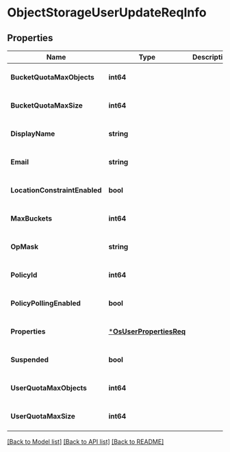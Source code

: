 # ObjectStorageUserUpdateReqInfo

## Properties
Name | Type | Description | Notes
------------ | ------------- | ------------- | -------------
**BucketQuotaMaxObjects** | **int64** |  | [optional] [default to null]
**BucketQuotaMaxSize** | **int64** |  | [optional] [default to null]
**DisplayName** | **string** |  | [optional] [default to null]
**Email** | **string** |  | [optional] [default to null]
**LocationConstraintEnabled** | **bool** |  | [optional] [default to null]
**MaxBuckets** | **int64** |  | [optional] [default to null]
**OpMask** | **string** |  | [optional] [default to null]
**PolicyId** | **int64** |  | [optional] [default to null]
**PolicyPollingEnabled** | **bool** |  | [optional] [default to null]
**Properties** | [***OsUserPropertiesReq**](OSUserPropertiesReq.md) |  | [optional] [default to null]
**Suspended** | **bool** |  | [optional] [default to null]
**UserQuotaMaxObjects** | **int64** |  | [optional] [default to null]
**UserQuotaMaxSize** | **int64** |  | [optional] [default to null]

[[Back to Model list]](../README.md#documentation-for-models) [[Back to API list]](../README.md#documentation-for-api-endpoints) [[Back to README]](../README.md)


